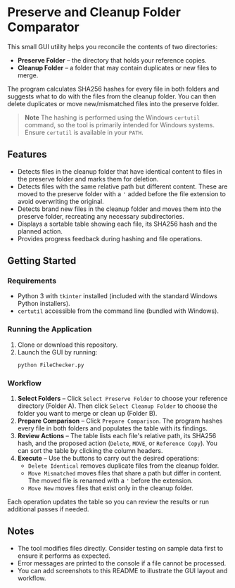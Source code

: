 # Preserve and Cleanup Folder Comparator

This small GUI utility helps you reconcile the contents of two directories:

* **Preserve Folder** – the directory that holds your reference copies.
* **Cleanup Folder** – a folder that may contain duplicates or new files to merge.

The program calculates SHA256 hashes for every file in both folders and suggests
what to do with the files from the cleanup folder. You can then delete duplicates
or move new/mismatched files into the preserve folder.

> **Note**
> The hashing is performed using the Windows `certutil` command, so the tool is
> primarily intended for Windows systems. Ensure `certutil` is available in your
> `PATH`.

## Features

- Detects files in the cleanup folder that have identical content to files in the
  preserve folder and marks them for deletion.
- Detects files with the same relative path but different content. These are
  moved to the preserve folder with a `'` added before the file extension to
  avoid overwriting the original.
- Detects brand new files in the cleanup folder and moves them into the preserve
  folder, recreating any necessary subdirectories.
- Displays a sortable table showing each file, its SHA256 hash and the planned
  action.
- Provides progress feedback during hashing and file operations.

## Getting Started

### Requirements

- Python 3 with `tkinter` installed (included with the standard Windows Python
  installers).
- `certutil` accessible from the command line (bundled with Windows).

### Running the Application

1. Clone or download this repository.
2. Launch the GUI by running:
   ```bash
   python FileChecker.py
   ```

### Workflow

1. **Select Folders** – Click `Select Preserve Folder` to choose your reference
   directory (Folder A). Then click `Select Cleanup Folder` to choose the folder
   you want to merge or clean up (Folder B).
2. **Prepare Comparison** – Click `Prepare Comparison`. The program hashes every
   file in both folders and populates the table with its findings.
3. **Review Actions** – The table lists each file's relative path, its SHA256
   hash, and the proposed action (`Delete`, `MOVE`, or `Reference Copy`). You can
   sort the table by clicking the column headers.
4. **Execute** – Use the buttons to carry out the desired operations:
   - `Delete Identical` removes duplicate files from the cleanup folder.
   - `Move Mismatched` moves files that share a path but differ in content. The
     moved file is renamed with a `'` before the extension.
   - `Move New` moves files that exist only in the cleanup folder.

Each operation updates the table so you can review the results or run additional
passes if needed.

## Notes

- The tool modifies files directly. Consider testing on sample data first to
  ensure it performs as expected.
- Error messages are printed to the console if a file cannot be processed.
- You can add screenshots to this README to illustrate the GUI layout and
  workflow.

